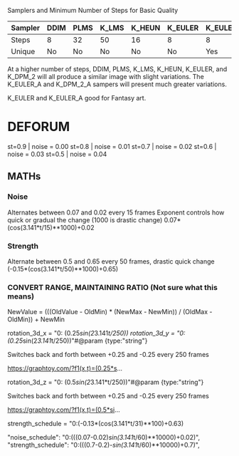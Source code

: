 



Samplers and Minimum Number of Steps for Basic Quality

| Sampler | DDIM | PLMS | K_LMS | K_HEUN | K_EULER | K_EULER_A | K_DPM_2 | K_DPM_2_A |
| -----   | ---- | ---- | ----- | ------ | ------- | --------- | ------- | --------- |
| Steps   | 8    | 32   | 50    | 16     | 8       | 8         | 32      | 32        |
| Unique  | No   | No   | No    | No     | No      | Yes       | No      | Yes       |

At a higher number of steps, DDIM, PLMS, K_LMS, K_HEUN, K_EULER, and K_DPM_2 will all produce a similar image with slight variations. The K_EULER_A and K_DPM_2_A sampers will present much greater variations.

K_EULER and K_EULER_A good for Fantasy art.


# DEFORUM

st=0.9 | noise = 0.00
st=0.8 | noise = 0.01
st=0.7 | noise = 0.02
st=0.6 | noise = 0.03
st=0.5 | noise = 0.04

## MATHs


### Noise
Alternates between 0.07 and 0.02 every 15 frames
Exponent controls how quick or gradual the change (1000 is drastic change)
0.07*(cos(3.141*t/15)**1000)+0.02

### Strength
Alternate between 0.5 and 0.65 every 50 frames, drastic quick change
(-0.15*(cos(3.141*t/50)**1000)+0.65)

### CONVERT RANGE, MAINTAINING RATIO (Not sure what this means)
NewValue = (((OldValue - OldMin) * (NewMax - NewMin)) / (OldMax - OldMin)) + NewMin



 rotation_3d_x = "0: (0.25*sin(2*3.141*t/250))
 rotation_3d_y = "0: (0.25*sin(2*3.141*t/250))"#@param {type:"string"}

Switches back and forth between +0.25 and -0.25 every 250 frames

https://graphtoy.com/?f1(x,t)=(0.25*s...

 rotation_3d_z = "0: (0.5*sin(2*3.141*t/250))"#@param {type:"string"}

Switches back and forth between +0.25 and -0.25 every 250 frames

https://graphtoy.com/?f1(x,t)=(0.5*si...

 strength_schedule = "0:(-0.13*(cos(3.141*t/31)**100)+0.63)

 "noise_schedule":	"0:(((0.07-0.02)*sin(3.141*t/60)**10000)+0.02)",
"strength_schedule":	"0:(((0.7-0.2)*-sin(3.141*t/60)**10000)+0.7)",